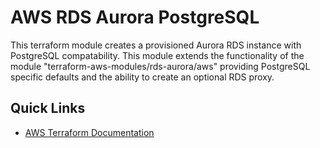 # AWS RDS Aurora PostgreSQL

This terraform module creates a provisioned Aurora RDS instance with PostgreSQL
compatability. This module extends the functionality of the module
"terraform-aws-modules/rds-aurora/aws" providing PostgreSQL specific defaults
and the ability to create an optional RDS proxy.

## Quick Links
 * [AWS Terraform Documentation](https://registry.terraform.io/providers/hashicorp/aws/latest/docs)
